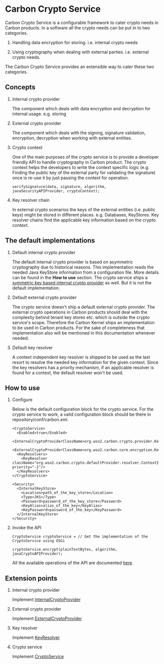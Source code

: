 # Carbon Crypto Service

Carbon Crypto Service is a configurable framework to cater crypto needs in Carbon products.
In a software all the crypto needs can be put in to two categories.

1) Handling data encryption for storing. i.e. internal crypto needs

2) Using cryptography when dealing with external parties. i.e. external crypto needs.

The Carbon Crypto Service provides an extensible way to cater these two categories.

## Concepts

1) Internal crypto provider

    The component which deals with data encryption and decryption for internal usage. e.g. storing

2) External crypto provider

    The component which deals with the signing, signature validation, encryption, decryption when working with external entities.

3) Crypto context

    One of the main purposes of the crypto service is to provide a developer friendly API to handle cryptography in Carbon product.
The crypto context helps the developers to write the context specific logic (e.g. Finding the public key of the external party for validating the signature) once is re-use it by just passing the context for operation.

    ```
    verifySignature(data, signature, algorithm, javaSecurityAPIProvider, cryptoContext);
    ```

4) Key resolver chain

    In external crypto scenarios the keys of the external entities (i.e. public keys) might be stored in different places. e.g. Databases, KeyStores. Key resolver chains find the applicable key information based on the crypto context.

 ## The default implementations

1) Default internal crypto provider

    The default internal crypto provider is based on asymmetric cryptography due to historical reasons. This implementation reads the needed Java KeyStore information from a configuration file. More details can be found in the **How to use** section.
    The crypto service ships a [symmetric key based internal crypto provider](https://github.com/wso2/carbon-crypto-service/blob/master/components/org.wso2.carbon.crypto.provider/src/main/java/org/wso2/carbon/crypto/provider/SymmetricKeyInternalCryptoProvider.java) as well. But it is not the default implementation.

2) Default external crypto provider

    The crypto service doesn't ship a default external crypto provider. The external crypto operations in Carbon products should deal with the complexity behind tenant key stores etc. which is outside the crypto service's scope.
    Therefore the Carbon Kernel ships an implementation to be used in Carbon products. For the sake of completeness that implementation also will be mentioned in this documentation whenever needed.

3) Default key resolver

    A context independent key resolver is shipped to be used as the last resort to resolve the needed key information for the given context. Since the key resolvers has a priority mechanism, if an applicable resolver is found for a context, the default resolver won't be used.

## How to use

1) Configure

    Below is the default configuration block for the crypto service. For the crypto service to work, a valid configuration block should be there in repository/conf/carbon.xml.

    ```
    <CryptoService>
      <Enabled>true</Enabled>
      <InternalCryptoProviderClassName>org.wso2.carbon.crypto.provider.KeyStoreBasedInternalCryptoProvider</InternalCryptoProviderClassName>
      <ExternalCryptoProviderClassName>org.wso2.carbon.core.encryption.KeyStoreBasedExternalCryptoProvider</ExternalCryptoProviderClassName>
      <KeyResolvers>
        <KeyResolver className="org.wso2.carbon.crypto.defaultProvider.resolver.ContextIndependentKeyResolver" priority="-1"/>
      </KeyResolvers>
    </CryptoService>

    <Security>
      <InternalKeyStore>
        <Location>path_of_the_key_store</Location>
        <Type>JKS</Type>
        <Password>password_of_the_key_store</Password>
        <KeyAlias>alias_of_the_key</KeyAlias>
        <KeyPassword>password_of_the_key</KeyPassword>
      </InternalKeyStore>
    </Security>
    ```

2) Invoke the API

    ```
    CryptoService cryptoService = // Get the implementation of the CryptoService using OSGi

    cryptoService.encrypt(plainTextBytes, algorithm, javaCryptoAPIProvider);

    ```

    All the available operations of the API are documented [here](https://github.com/wso2/carbon-crypto-service/blob/master/components/org.wso2.carbon.crypto.api/src/main/java/org/wso2/carbon/crypto/api/CryptoService.java).

## Extension points

1) Internal crypto provider

    Implement [InternalCryptoProvider](https://github.com/wso2/carbon-crypto-service/blob/master/components/org.wso2.carbon.crypto.api/src/main/java/org/wso2/carbon/crypto/api/InternalCryptoProvider.java)

2) External crypto provider

    Implement [ExternalCryptoProvider](https://github.com/wso2/carbon-crypto-service/blob/master/components/org.wso2.carbon.crypto.api/src/main/java/org/wso2/carbon/crypto/api/ExternalCryptoProvider.java)

3) Key resolver

    Implement [KeyResolver](https://github.com/wso2/carbon-crypto-service/blob/master/components/org.wso2.carbon.crypto.api/src/main/java/org/wso2/carbon/crypto/api/KeyResolver.java)


4) Crypto service

    Implement [CryptoService](https://github.com/wso2/carbon-crypto-service/blob/master/components/org.wso2.carbon.crypto.api/src/main/java/org/wso2/carbon/crypto/api/CryptoService.java)
